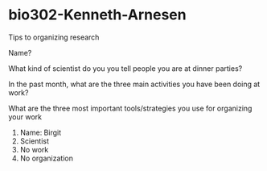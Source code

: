 # bio302-Kenneth-Arnesen
Tips to organizing research

Name?

What kind of scientist do you you tell people you are at dinner parties?

In the past month, what are the three main activities you have been doing at work?

What are the three most important tools/strategies you use for organizing your work

1. Name: Birgit
2. Scientist
3. No work
4. No organization